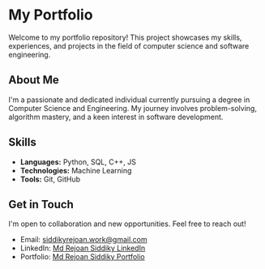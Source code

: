 # My Portfolio

Welcome to my portfolio repository! This project showcases my skills, experiences, and projects in the field of computer science and software engineering.

## About Me

I'm a passionate and dedicated individual currently pursuing a degree in Computer Science and Engineering. My journey involves problem-solving, algorithm mastery, and a keen interest in software development.

## Skills

- **Languages:** Python, SQL, C++, JS
- **Technologies:** Machine Learning
- **Tools:** Git, GitHub
  
## Get in Touch

I'm open to collaboration and new opportunities. Feel free to reach out!

- Email: siddikyrejoan.work@gmail.com
- LinkedIn: [Md Rejoan Siddiky LinkedIn](https://www.linkedin.com/in/rejoan-siddiky/)
- Portfolio: [Md Rejoan Siddiky Portfolio](https://oshanto-ctrl.github.io/portfolio/)
